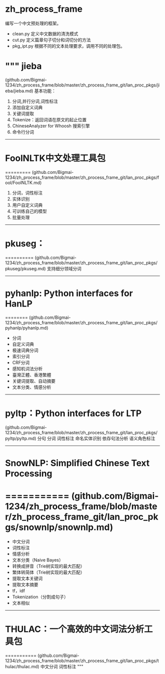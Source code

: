 # zh_process_frame
编写一个中文预处理的框架。

- clean.py 定义中文数据的清洗模式
- cut.py  定义篇章句子切分和词切分的方法
- pkg_ipt.py 根据不同的文本处理要求，调用不同的处理包。


"""
jieba
========
(github.com/Bigmai-1234/zh_process_frame/blob/master/zh_process_frame_git/lan_proc_pkgs/jieba/jieba.md)
基本功能：
1. 分词,并行分词,词性标注
2. 添加自定义词典
3. 关键词提取
4. Tokenize：返回词语在原文的起止位置
5. ChineseAnalyzer for Whoosh 搜索引擎
6. 命令行分词

------------------------------------------------
# FoolNLTK中文处理工具包
=========
(github.com/Bigmai-1234/zh_process_frame/blob/master/zh_process_frame_git/lan_proc_pkgs/fool/FoolNLTK.md)
1. 分词，词性标注
2. 实体识别
3. 用户自定义词典
4. 可训练自己的模型
5. 批量处理

------------------------------------------------
# pkuseg：
==========
(github.com/Bigmai-1234/zh_process_frame/blob/master/zh_process_frame_git/lan_proc_pkgs/pkuseg/pkuseg.md)
支持细分领域分词

------------------------------------------------
# pyhanlp: Python interfaces for HanLP
========
(github.com/Bigmai-1234/zh_process_frame/blob/master/zh_process_frame_git/lan_proc_pkgs/pyhanlp/pyhanlp.md)
- 分词
- 自定义词典
- 极速词典分词
- 索引分词
- CRF分词
- 感知机词法分析
- 臺灣正體、香港繁體
- 关键词提取、自动摘要
- 文本分类、情感分析


------------------------------------------------
pyltp：Python interfaces for LTP
==========
(github.com/Bigmai-1234/zh_process_frame/blob/master/zh_process_frame_git/lan_proc_pkgs/pyltp/pyltp.md)
分句
分词
词性标注
命名实体识别
依存句法分析
语义角色标注

------------------------------------------------

# SnowNLP: Simplified Chinese Text Processing
===========
(github.com/Bigmai-1234/zh_process_frame/blob/master/zh_process_frame_git/lan_proc_pkgs/snownlp/snownlp.md)
==============
* 中文分词
* 词性标注
* 情感分析
* 文本分类（Naive Bayes）
* 转换成拼音（Trie树实现的最大匹配）
* 繁体转简体（Trie树实现的最大匹配）
* 提取文本关键词
* 提取文本摘要
* tf，idf
* Tokenization（分割成句子）
* 文本相似


------------------------------------------------
# THULAC：一个高效的中文词法分析工具包
===========
(github.com/Bigmai-1234/zh_process_frame/blob/master/zh_process_frame_git/lan_proc_pkgs/thulac/thulac.md)
中文分词
词性标注
"""
